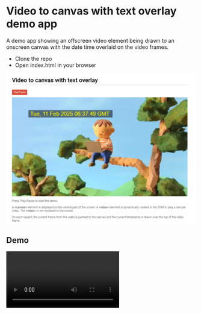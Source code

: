 ﻿# Video to canvas with text overlay demo app

A demo app showing an offscreen video element being drawn to an onscreen canvas with the date time overlaid on the video frames.

* Clone the repo
* Open index.html in your browser

![index.png](index.png)

## Demo

<video src="https://github.com/tonesandtones/video-canvas-overlay/raw/refs/heads/main/demo.mp4"></video>